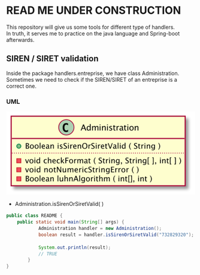 # READ ME UNDER CONSTRUCTION

This repository will give us some tools for different type of handlers.  
In truth, it serves me to practice on the java language and Spring-boot 
afterwards.

## SIREN / SIRET validation

Inside the package handlers.entreprise, we have class Administration. 
Sometimes we need to check if the SIREN/SIRET of an entreprise is a correct 
one. 

### UML 

![Class Administration](docs/images/administration.png)

- Administration.isSirenOrSiretValid( )

```java
public class README {
    public static void main(String[] args) {
            Administration handler = new Administration();
            boolean result = handler.isSirenOrSiretValid("732829320");
            
            System.out.println(result);
            // TRUE
        }
}
```